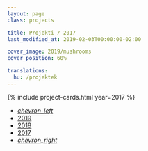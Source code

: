 ```yaml
---
layout: page
class: projects

title: Projekti / 2017
last_modified_at: 2019-02-03T00:00:00-02:00

cover_image: 2019/mushrooms
cover_position: 60%

translations:
  hu: /projektek
---
```

{% include project-cards.html year=2017 %}

<ul class="pagination center">
  <li class="waves-effect"><a href="/projekti/2018"><i class="material-icons">chevron_left</i></a></li>
  <li class="waves-effect"><a href="/projekti">2019</a></li>
  <li class="waves-effect"><a href="/projekti/2018">2018</a></li>
  <li class="active orange accent-2"><a href="#!">2017</a></li>
  <li class="disabled"><a href="#!"><i class="material-icons">chevron_right</i></a></li>
</ul>
